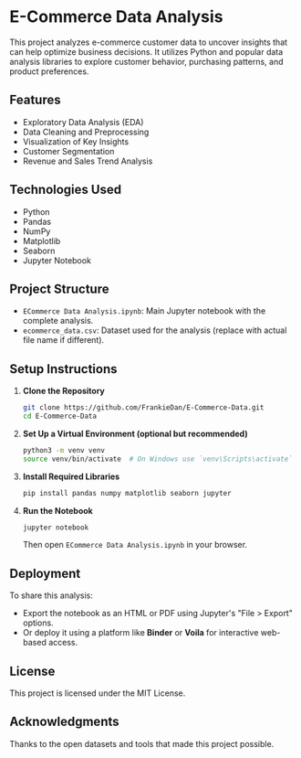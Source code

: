 
# E-Commerce Data Analysis

This project analyzes e-commerce customer data to uncover insights that can help optimize business decisions. It utilizes Python and popular data analysis libraries to explore customer behavior, purchasing patterns, and product preferences.

## Features

- Exploratory Data Analysis (EDA)
- Data Cleaning and Preprocessing
- Visualization of Key Insights
- Customer Segmentation
- Revenue and Sales Trend Analysis

## Technologies Used

- Python
- Pandas
- NumPy
- Matplotlib
- Seaborn
- Jupyter Notebook

## Project Structure

- `ECommerce Data Analysis.ipynb`: Main Jupyter notebook with the complete analysis.
- `ecommerce_data.csv`: Dataset used for the analysis (replace with actual file name if different).

## Setup Instructions

1. **Clone the Repository**
   ```bash
   git clone https://github.com/FrankieDan/E-Commerce-Data.git
   cd E-Commerce-Data
   ```

2. **Set Up a Virtual Environment (optional but recommended)**
   ```bash
   python3 -m venv venv
   source venv/bin/activate  # On Windows use `venv\Scripts\activate`
   ```

3. **Install Required Libraries**
   ```bash
   pip install pandas numpy matplotlib seaborn jupyter
   ```

4. **Run the Notebook**
   ```bash
   jupyter notebook
   ```
   Then open `ECommerce Data Analysis.ipynb` in your browser.

## Deployment

To share this analysis:
- Export the notebook as an HTML or PDF using Jupyter's "File > Export" options.
- Or deploy it using a platform like **Binder** or **Voila** for interactive web-based access.

## License

This project is licensed under the MIT License.

## Acknowledgments

Thanks to the open datasets and tools that made this project possible.
